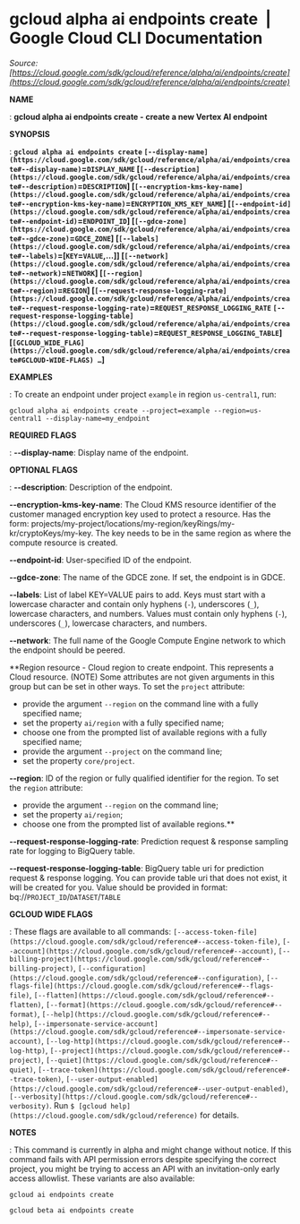 # gcloud alpha ai endpoints create  |  Google Cloud CLI Documentation

*Source: [https://cloud.google.com/sdk/gcloud/reference/alpha/ai/endpoints/create](https://cloud.google.com/sdk/gcloud/reference/alpha/ai/endpoints/create)*

**NAME**

: **gcloud alpha ai endpoints create - create a new Vertex AI endpoint**

**SYNOPSIS**

: **`gcloud alpha ai endpoints create` `[--display-name](https://cloud.google.com/sdk/gcloud/reference/alpha/ai/endpoints/create#--display-name)`=`DISPLAY_NAME` [`[--description](https://cloud.google.com/sdk/gcloud/reference/alpha/ai/endpoints/create#--description)`=`DESCRIPTION`] [`[--encryption-kms-key-name](https://cloud.google.com/sdk/gcloud/reference/alpha/ai/endpoints/create#--encryption-kms-key-name)`=`ENCRYPTION_KMS_KEY_NAME`] [`[--endpoint-id](https://cloud.google.com/sdk/gcloud/reference/alpha/ai/endpoints/create#--endpoint-id)`=`ENDPOINT_ID`] [`[--gdce-zone](https://cloud.google.com/sdk/gcloud/reference/alpha/ai/endpoints/create#--gdce-zone)`=`GDCE_ZONE`] [`[--labels](https://cloud.google.com/sdk/gcloud/reference/alpha/ai/endpoints/create#--labels)`=[`KEY`=`VALUE`,…]] [`[--network](https://cloud.google.com/sdk/gcloud/reference/alpha/ai/endpoints/create#--network)`=`NETWORK`] [`[--region](https://cloud.google.com/sdk/gcloud/reference/alpha/ai/endpoints/create#--region)`=`REGION`] [`[--request-response-logging-rate](https://cloud.google.com/sdk/gcloud/reference/alpha/ai/endpoints/create#--request-response-logging-rate)`=`REQUEST_RESPONSE_LOGGING_RATE` `[--request-response-logging-table](https://cloud.google.com/sdk/gcloud/reference/alpha/ai/endpoints/create#--request-response-logging-table)`=`REQUEST_RESPONSE_LOGGING_TABLE`] [`[GCLOUD_WIDE_FLAG](https://cloud.google.com/sdk/gcloud/reference/alpha/ai/endpoints/create#GCLOUD-WIDE-FLAGS) …`]**

**EXAMPLES**

: To create an endpoint under project ``example``
in region ``us-central1``, run:

```
gcloud alpha ai endpoints create --project=example --region=us-central1 --display-name=my_endpoint
```

**REQUIRED FLAGS**

: **--display-name**:
Display name of the endpoint.

**OPTIONAL FLAGS**

: **--description**:
Description of the endpoint.

**--encryption-kms-key-name**:
The Cloud KMS resource identifier of the customer managed encryption key used to
protect a resource. Has the form:
projects/my-project/locations/my-region/keyRings/my-kr/cryptoKeys/my-key.
The key needs to be in the same region as where the compute resource is created.

**--endpoint-id**:
User-specified ID of the endpoint.

**--gdce-zone**:
The name of the GDCE zone. If set, the endpoint is in GDCE.

**--labels**:
List of label KEY=VALUE pairs to add.
Keys must start with a lowercase character and contain only hyphens
(`-`), underscores (`_`), lowercase characters, and
numbers. Values must contain only hyphens (`-`), underscores
(`_`), lowercase characters, and numbers.

**--network**:
The full name of the Google Compute Engine network to which the endpoint should
be peered.

**Region resource - Cloud region to create endpoint. This represents a Cloud
resource. (NOTE) Some attributes are not given arguments in this group but can
be set in other ways.
To set the `project` attribute:

- provide the argument `--region` on the command line with a fully
specified name;
- set the property `ai/region` with a fully specified name;
- choose one from the prompted list of available regions with a fully specified
name;
- provide the argument `--project` on the command line;
- set the property `core/project`.

**--region**:
ID of the region or fully qualified identifier for the region.
To set the `region` attribute:

- provide the argument `--region` on the command line;
- set the property `ai/region`;
- choose one from the prompted list of available regions.**

**--request-response-logging-rate**:
Prediction request & response sampling rate for logging to BigQuery table.

**--request-response-logging-table**:
BigQuery table uri for prediction request & response logging.
You can provide table uri that does not exist, it will be created for you.
Value should be provided in format:
bq://``PROJECT_ID``/``DATASET``/``TABLE``

**GCLOUD WIDE FLAGS**

: These flags are available to all commands: `[--access-token-file](https://cloud.google.com/sdk/gcloud/reference#--access-token-file)`,
`[--account](https://cloud.google.com/sdk/gcloud/reference#--account)`, `[--billing-project](https://cloud.google.com/sdk/gcloud/reference#--billing-project)`,
`[--configuration](https://cloud.google.com/sdk/gcloud/reference#--configuration)`,
`[--flags-file](https://cloud.google.com/sdk/gcloud/reference#--flags-file)`,
`[--flatten](https://cloud.google.com/sdk/gcloud/reference#--flatten)`, `[--format](https://cloud.google.com/sdk/gcloud/reference#--format)`, `[--help](https://cloud.google.com/sdk/gcloud/reference#--help)`, `[--impersonate-service-account](https://cloud.google.com/sdk/gcloud/reference#--impersonate-service-account)`,
`[--log-http](https://cloud.google.com/sdk/gcloud/reference#--log-http)`,
`[--project](https://cloud.google.com/sdk/gcloud/reference#--project)`, `[--quiet](https://cloud.google.com/sdk/gcloud/reference#--quiet)`, `[--trace-token](https://cloud.google.com/sdk/gcloud/reference#--trace-token)`, `[--user-output-enabled](https://cloud.google.com/sdk/gcloud/reference#--user-output-enabled)`,
`[--verbosity](https://cloud.google.com/sdk/gcloud/reference#--verbosity)`.
Run `$ [gcloud help](https://cloud.google.com/sdk/gcloud/reference)` for details.

**NOTES**

: This command is currently in alpha and might change without notice. If this
command fails with API permission errors despite specifying the correct project,
you might be trying to access an API with an invitation-only early access
allowlist. These variants are also available:

```
gcloud ai endpoints create
```

```
gcloud beta ai endpoints create
```